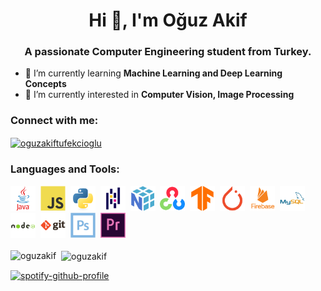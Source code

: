 <h1 align="center">Hi 👋, I'm Oğuz Akif</h1>
<h3 align="center">A passionate Computer Engineering student from Turkey.</h3>

- 🌱 I’m currently learning **Machine Learning and Deep Learning Concepts**
- 🌱 I’m currently interested in **Computer Vision, Image Processing**

<h3 align="left">Connect with me:</h3>
<p align="left">
<a href="https://linkedin.com/in/oguzakiftufekcioglu" target="blank"><img align="center" src="https://raw.githubusercontent.com/rahuldkjain/github-profile-readme-generator/master/src/images/icons/Social/linked-in-alt.svg" alt="oguzakiftufekcioglu" height="30" width="40" /></a>
</p>



<h3 align="left">Languages and Tools:</h3>
<div>
  <img src="https://github.com/devicons/devicon/blob/master/icons/java/java-original-wordmark.svg" title="Java" alt="Java" width="40" height="40"/>&nbsp;
  <img src="https://github.com/devicons/devicon/blob/master/icons/javascript/javascript-original.svg" title="JavaScript" alt="JavaScript" width="40" height="40"/>&nbsp;
  <img src="https://github.com/devicons/devicon/blob/master/icons/python/python-original.svg" title="Python" alt="Python" width="40" height="40"/>&nbsp;
  <img src="https://github.com/devicons/devicon/blob/master/icons/pandas/pandas-original.svg" title="Pandas" alt="Pandas" width="40" height="40"/>&nbsp;
  <img src="https://github.com/devicons/devicon/blob/master/icons/numpy/numpy-original.svg" title="Numpy" **alt="Numpy" width="40" height="40"/>&nbsp;
  <img src="https://github.com/devicons/devicon/blob/master/icons/opencv/opencv-original.svg" title="OpenCV" **alt="OpenCV" width="40" height="40"/>&nbsp;
  <img src="https://github.com/devicons/devicon/blob/master/icons/tensorflow/tensorflow-original.svg" title="Tensorflow" alt="Tensorflow" width="40" height="40"/>&nbsp;
  <img src="https://github.com/devicons/devicon/blob/master/icons/pytorch/pytorch-original.svg" title="Pytorch" alt="Pytorch" width="40" height="40"/>&nbsp;
  <img src="https://github.com/devicons/devicon/blob/master/icons/firebase/firebase-plain-wordmark.svg" title="Firebase" alt="Firebase" width="40" height="40"/>&nbsp;
  <img src="https://github.com/devicons/devicon/blob/master/icons/mysql/mysql-original-wordmark.svg" title="MySQL"  alt="MySQL" width="40" height="40"/>&nbsp;
  <img src="https://github.com/devicons/devicon/blob/master/icons/nodejs/nodejs-original-wordmark.svg" title="NodeJS" alt="NodeJS" width="40" height="40"/>&nbsp;
  <img src="https://github.com/devicons/devicon/blob/master/icons/git/git-original-wordmark.svg" title="Git" **alt="Git" width="40" height="40"/>&nbsp;
  <img src="https://raw.githubusercontent.com/devicons/devicon/master/icons/photoshop/photoshop-line.svg" title="Photoshop" alt="Photoshop" width="40" height="40"/>&nbsp;
  <img src="https://github.com/devicons/devicon/blob/master/icons/premierepro/premierepro-original.svg" title="PremierePro" alt="PremierePro" width="40" height="40"/>
</div>

</br>

<div>
<img align="left" src="https://github-readme-stats.vercel.app/api/top-langs?username=oguzakif&show_icons=true&locale=en&layout=compact&theme=jolly" alt="oguzakif" />&nbsp;
<img align="center" src="https://github-readme-stats.vercel.app/api?username=oguzakif&show_icons=true&locale=en&theme=jolly" alt="oguzakif" width=478/>
</div>

[![spotify-github-profile](https://spotify-github-profile.vercel.app/api/view?uid=oguztufek&cover_image=true&theme=novatorem&bar_color=ff00ea&bar_color_cover=false)](https://spotify-github-profile.vercel.app/api/view?uid=oguztufek&redirect=true)
